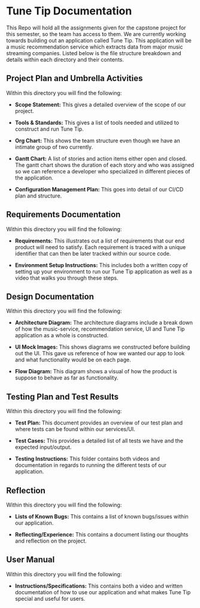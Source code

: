 # Tune Tip Documentation

This Repo will hold all the assignments given for the capstone project for this semester, so the team has access to them. We are currently working towards building out an application called Tune Tip. This application will be a music recommendation service which extracts data from major music streaming companies. Listed below is the file structure breakdown and details within each directory and their contents.

## Project Plan and Umbrella Activities

Within this directory you will find the following:

- **Scope Statement:** This gives a detailed overview of the scope of our project.
  
- **Tools & Standards:** This gives a list of tools needed and utilized to construct and run Tune Tip.
  
- **Org Chart:** This shows the team structure even though we have an intimate group of two currently.
  
- **Gantt Chart:** A list of stories and action items either open and closed. The gantt chart shows the duration of each story and who was assigned so we can reference a developer who specialized in different pieces of the application.
  
- **Configuration Management Plan:** This goes into detail of our CI/CD plan and structure.

## Requirements Documentation

Within this directory you will find the following:

- **Requirements:** This illustrates out a list of requirements that our end product will need to satisfy. Each requirement is traced with a unique identifier that can then be later tracked within our source code.
  
- **Environment Setup Instructions:** This includes both a written copy of setting up your environment to run our Tune Tip application as well as a video that walks you through these steps.

## Design Documentation

Within this directory you will find the following:

- **Architecture Diagram:** The architecture diagrams include a break down of how the music-service, recommendation service, UI and Tune Tip application as a whole is constructed.

- **UI Mock Images:** This shows diagrams we constructed before building out the UI. This gave us reference of how we wanted our app to look and what functionality would be on each page.
  
- **Flow Diagram:** This diagram shows a visual of how the product is suppose to behave as far as functionality.

## Testing Plan and Test Results

Within this directory you will find the following:

- **Test Plan:** This document provides an overview of our test plan and where tests can be found within our services/UI.

- **Test Cases:** This provides a detailed list of all tests we have and the expected input/output.

- **Testing Instructions:** This folder contains both videos and documentation in regards to running the different tests of our application.

## Reflection

Within this directory you will find the following:

- **Lists of Known Bugs:** This contains a list of known bugs/issues within our application.

- **Reflecting/Experience:** This contains a document listing our thoughts and reflection on the project.

## User Manual

Within this directory you will find the following:

- **Instructions/Specifications:** This contains both a video and written documentation of how to use our application and what makes Tune Tip special and useful for users.
